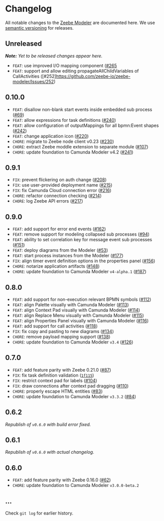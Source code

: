 # Changelog

All notable changes to the [Zeebe Modeler](https://github.com/zeebe-io/zeebe-modeler) are documented here. We use [semantic versioning](http://semver.org/) for releases.

## Unreleased

___Note:__ Yet to be released changes appear here._
* `FEAT`: use improved I/O mapping component ([#265](https://github.com/zeebe-io/zeebe-modeler/issues/265)
* `FEAT`: support and allow editing propagateAllChildVariables of CallActivities ([#252]https://github.com/zeebe-io/zeebe-modeler/Issues/252)

## 0.10.0

* `FEAT`: disallow non-blank start events inside embedded sub process ([#69](https://github.com/zeebe-io/zeebe-modeler/issues/69))
* `FEAT`: allow expressions for task definitions ([#240](https://github.com/zeebe-io/zeebe-modeler/pull/240))
* `FEAT`: allow configuration of outputMappings for all bpmn:Event shapes ([#242](https://github.com/zeebe-io/zeebe-modeler/issues/242))
* `FEAT`: change application icon ([#220](https://github.com/zeebe-io/zeebe-modeler/issues/220))
* `CHORE`: migrate to Zeebe node client v0.23 ([#230](https://github.com/zeebe-io/zeebe-modeler/issues/230))
* `CHORE`: extract Zeebe moddle extension to separate module ([#107](https://github.com/zeebe-io/zeebe-modeler/issues/107))
* `CHORE`: update foundation to Camunda Modeler v4.2 ([#241](https://github.com/zeebe-io/zeebe-modeler/issues/241))

## 0.9.1

* `FIX`: prevent flickering on auth change ([#208](https://github.com/zeebe-io/zeebe-modeler/issues/208))
* `FIX`: use user-provided deployment name ([#215](https://github.com/zeebe-io/zeebe-modeler/issues/215))
* `FIX`: fix Camunda Cloud connection error ([#216](https://github.com/zeebe-io/zeebe-modeler/issues/216))
* `CHORE`: refactor connection checking ([#214](https://github.com/zeebe-io/zeebe-modeler/issues/214))
* `CHORE`: log Zeebe API errors ([#217](https://github.com/zeebe-io/zeebe-modeler/issues/217))

## 0.9.0

* `FEAT`: add support for error end events ([#162](https://github.com/zeebe-io/zeebe-modeler/issues/162))
* `FEAT`: remove support for modeling collapsed sub processes ([#94](https://github.com/zeebe-io/zeebe-modeler/issues/94))
* `FEAT`: ability to set correlation key for message event sub processes ([#151](https://github.com/zeebe-io/zeebe-modeler/issues/151))
* `FEAT`: deploy diagrams from the Modeler ([#53](https://github.com/zeebe-io/zeebe-modeler/issues/53))
* `FEAT`: start process instances from the Modeler ([#177](https://github.com/zeebe-io/zeebe-modeler/issues/177))
* `FIX`: align timer event definition options in the properties panel ([#156](https://github.com/zeebe-io/zeebe-modeler/issues/156))
* `CHORE`: notarize application artifacts ([#148](https://github.com/zeebe-io/zeebe-modeler/issues/148))
* `CHORE`: update foundation to Camunda Modeler `v4-alpha.1` ([#187](https://github.com/zeebe-io/zeebe-modeler/issues/187))

## 0.8.0

* `FEAT`: add support for non-execution relevant BPMN symbols ([#112](https://github.com/zeebe-io/zeebe-modeler/issues/112))
* `FEAT`: align Palette visually with Camunda Modeler ([#113](https://github.com/zeebe-io/zeebe-modeler/issues/113))
* `FEAT`: align Context Pad visually with Camunda Modeler ([#114](https://github.com/zeebe-io/zeebe-modeler/issues/114))
* `FEAT`: align Replace Menu visually with Camunda Modeler ([#115](https://github.com/zeebe-io/zeebe-modeler/issues/115))
* `FEAT`: align Properties Panel visually with Camunda Modeler ([#116](https://github.com/zeebe-io/zeebe-modeler/issues/116))
* `FEAT`: add support for call activities ([#118](https://github.com/zeebe-io/zeebe-modeler/issues/118))
* `FIX`: fix copy and pasting to new diagrams ([#134](https://github.com/zeebe-io/zeebe-modeler/issues/134))
* `CHORE`: remove payload mapping support ([#138](https://github.com/zeebe-io/zeebe-modeler/issues/138))
* `CHORE`: update foundation to Camunda Modeler `v3.4` ([#126](https://github.com/zeebe-io/zeebe-modeler/pull/126))

## 0.7.0

* `FEAT`: add feature parity with Zeebe 0.21.0 ([#87](https://github.com/zeebe-io/zeebe-modeler/issues/87))
* `FIX`: fix task definition validation ([`1f115`](https://github.com/zeebe-io/zeebe-modeler/commit/1f115b3e3491320fc1e4f1806d57b20a20b3c7e6))
* `FIX`: restrict context pad for labels ([#104](https://github.com/zeebe-io/zeebe-modeler/issues/104))
* `FIX`: draw connections after context pad dragging ([#110](https://github.com/zeebe-io/zeebe-modeler/issues/110))
* `CHORE`: properly escape HTML entities ([#83](https://github.com/zeebe-io/zeebe-modeler/issues/83))
* `CHORE`: update foundation to Camunda Modeler `v3.3.2` ([#84](https://github.com/zeebe-io/zeebe-modeler/pull/84))

## 0.6.2

_Republish of `v0.6.0` with build error fixed._

## 0.6.1

_Republish of `v0.6.0` with actual changelog._

## 0.6.0

* `FEAT`: add feature parity with Zeebe 0.16.0 ([#62](https://github.com/zeebe-io/zeebe-modeler/pull/62))
* `CHORE`: update foundation to Camunda Modeler `v3.0.0-beta.2`

## ...

Check `git log` for earlier history.
